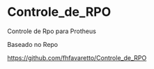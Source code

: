 # Controle_de_RPO
Controle de Rpo para Protheus


Baseado no Repo

https://github.com/fhfavaretto/Controle_de_RPO


